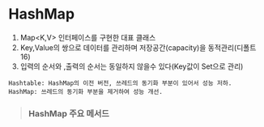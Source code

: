 # HashMap
1. Map<K,V> 인터페이스를 구현한 대표 클래스
2. Key,Value의 쌍으로 데이터를 관리하며 저장공간(capacity)을 동적관리(디폴트 16)
3. 입력의 순서와 ,출력의 순서는 동일하지 않을수 있다(Key값이 Set으로 관리)
```
Hashtable: HashMap의 이전 버전, 쓰레드의 동기화 부분이 있어서 성능 저하. 
HashMap: 쓰레드의 동기화 부분을 제거하여 성능 개선.
```

> ### HashMap 주요 메서드
